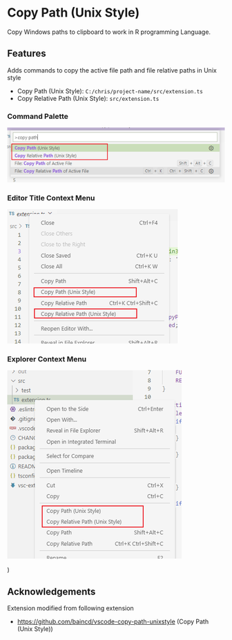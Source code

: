 # Copy Path (Unix Style)

Copy Windows paths to clipboard to work in R programming Language.

## Features

Adds commands to copy the active file path and file relative paths in Unix style

- Copy Path (Unix Style): `C:/chris/project-name/src/extension.ts`
- Copy Relative Path (Unix Style): `src/extension.ts`

### Command Palette
![](images/command-palette-ex.png)

### Editor Title Context Menu
![](images/editor-title-context-menu-ex.png)

### Explorer Context Menu
![](images/explorer-context-menu-ex.png)

)


## Acknowledgements
Extension modified from following extension
 - https://github.com/baincd/vscode-copy-path-unixstyle (Copy Path (Unix Style))
